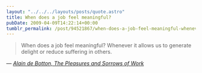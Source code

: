 ```yaml
---
layout: "../../../layouts/posts/quote.astro"
title: When does a job feel meaningful?
pubDate: 2009-04-09T14:22:14+00:00
tumblr_permalink: /post/94521867/when-does-a-job-feel-meaningful-whenever-it
---
```


> When does a job feel meaningful? Whenever it allows us to generate delight or reduce suffering in others.

— <cite>[Alain de Botton, _The Pleasures and Sorrows of Work_](https://www.theguardian.com/books/2009/apr/04/pleasures-sorrows-work-alain-botton)</cite>
